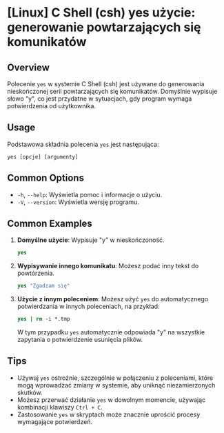 # [Linux] C Shell (csh) yes użycie: generowanie powtarzających się komunikatów

## Overview
Polecenie `yes` w systemie C Shell (csh) jest używane do generowania nieskończonej serii powtarzających się komunikatów. Domyślnie wypisuje słowo "y", co jest przydatne w sytuacjach, gdy program wymaga potwierdzenia od użytkownika.

## Usage
Podstawowa składnia polecenia `yes` jest następująca:

```
yes [opcje] [argumenty]
```

## Common Options
- `-h`, `--help`: Wyświetla pomoc i informacje o użyciu.
- `-V`, `--version`: Wyświetla wersję programu.

## Common Examples

1. **Domyślne użycie**:
   Wypisuje "y" w nieskończoność.
   ```csh
   yes
   ```

2. **Wypisywanie innego komunikatu**:
   Możesz podać inny tekst do powtórzenia.
   ```csh
   yes "Zgadzam się"
   ```

3. **Użycie z innym poleceniem**:
   Możesz użyć `yes` do automatycznego potwierdzania w innych poleceniach, na przykład:
   ```csh
   yes | rm -i *.tmp
   ```
   W tym przypadku `yes` automatycznie odpowiada "y" na wszystkie zapytania o potwierdzenie usunięcia plików.

## Tips
- Używaj `yes` ostrożnie, szczególnie w połączeniu z poleceniami, które mogą wprowadzać zmiany w systemie, aby uniknąć niezamierzonych skutków.
- Możesz przerwać działanie `yes` w dowolnym momencie, używając kombinacji klawiszy `Ctrl + C`.
- Zastosowanie `yes` w skryptach może znacznie uprościć procesy wymagające potwierdzeń.
